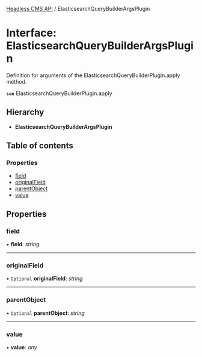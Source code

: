 [Headless CMS API](../index) / ElasticsearchQueryBuilderArgsPlugin

# Interface: ElasticsearchQueryBuilderArgsPlugin

Definition for arguments of the ElasticsearchQueryBuilderPlugin.apply method.

**`see`** ElasticsearchQueryBuilderPlugin.apply

## Hierarchy

* **ElasticsearchQueryBuilderArgsPlugin**

## Table of contents

### Properties

- [field](elasticsearchquerybuilderargsplugin#field)
- [originalField](elasticsearchquerybuilderargsplugin#originalfield)
- [parentObject](elasticsearchquerybuilderargsplugin#parentobject)
- [value](elasticsearchquerybuilderargsplugin#value)

## Properties

### field

• **field**: *string*

___

### originalField

• `Optional` **originalField**: *string*

___

### parentObject

• `Optional` **parentObject**: *string*

___

### value

• **value**: *any*
